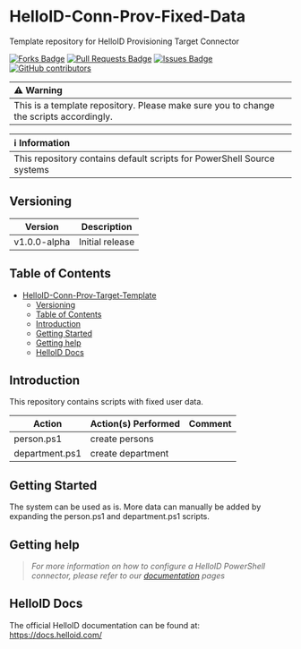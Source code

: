 # HelloID-Conn-Prov-Fixed-Data
Template repository for HelloID Provisioning Target Connector

<a href="https://github.com/Tools4everBV/HelloID-Conn-Prov-Source-Fixed-Data/network/members"><img src="https://img.shields.io/github/forks/Tools4everBV/HelloID-Conn-Prov-Source-Fixed-Data" alt="Forks Badge"/></a>
<a href="https://github.com/Tools4everBV/HelloID-Conn-Prov-Source-Fixed-Data/pulls"><img src="https://img.shields.io/github/issues-pr/Tools4everBV/HelloID-Conn-Prov-Source-Fixed-Data" alt="Pull Requests Badge"/></a>
<a href="https://github.com/Tools4everBV/HelloID-Conn-Prov-Source-Fixed-Data/issues"><img src="https://img.shields.io/github/issues/Tools4everBV/HelloID-Conn-Prov-Source-Fixed-Data" alt="Issues Badge"/></a>
<a href="https://github.com/Tools4everBV/HelloID-Conn-Prov-Source-Fixed-Data/graphs/contributors"><img alt="GitHub contributors" src="https://img.shields.io/github/contributors/Tools4everBV/HelloID-Conn-Prov-Source-Fixed-Data?color=2b9348"></a>

| :warning: Warning                                                                         |
| :---------------------------------------------------------------------------------------- |
| This is a template repository. Please make sure you to change the scripts accordingly. |

| :information_source: Information                                                         |
| :--------------------------------------------------------------------------------------- |
|   This repository contains default scripts for PowerShell Source systems |

## Versioning
| Version | Description     |
| ------- | --------------- |
| v1.0.0-alpha   | Initial release |

<!-- TABLE OF CONTENTS -->
## Table of Contents
- [HelloID-Conn-Prov-Target-Template](#helloid-conn-prov-HR-Generator)
  - [Versioning](#versioning)
  - [Table of Contents](#table-of-contents)
  - [Introduction](#introduction)
  - [Getting Started](#getting-started)
  - [Getting help](#getting-help)
  - [HelloID Docs](#helloid-docs)

## Introduction

This repository contains scripts with fixed user data.

| Action | Action(s) Performed | Comment |
| ------ | ------------------- | ------- |
| person.ps1                | create persons                                             |    |
| department.ps1            | create department                                             |    |

## Getting Started

The system can be used as is. More data can manually be added by expanding the person.ps1 and department.ps1 scripts.

## Getting help
> _For more information on how to configure a HelloID PowerShell connector, please refer to our [documentation](https://docs.helloid.com/en/provisioning/source-systems.html) pages_

## HelloID Docs
The official HelloID documentation can be found at: https://docs.helloid.com/
